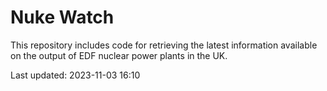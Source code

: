# Nuke Watch

This repository includes code for retrieving the latest information available on the output of EDF nuclear power plants in the UK.

Last updated: 2023-11-03 16:10